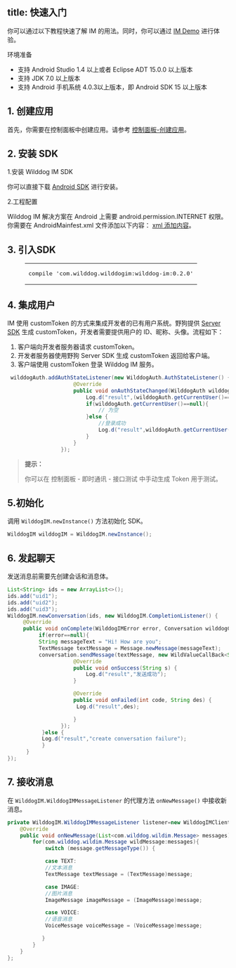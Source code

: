 
title: 快速入门
---

你可以通过以下教程快速了解 IM 的用法。同时，你可以通过 [IM Demo](https://github.com/WildDogTeam/demo-android-wilddogim) 进行体验。

<div class="env">
    <p class="env-title">环境准备</p>
    <ul>
        <li>支持 Android Studio 1.4 以上或者 Eclipse ADT 15.0.0 以上版本</li>
        <li>支持 JDK 7.0 以上版本</li>
        <li>支持 Android 手机系统 4.0.3以上版本，即 Android SDK 15 以上版本</li>
    </ul>
</div>

## 1. 创建应用

首先，你需要在控制面板中创建应用。请参考 [控制面板-创建应用](/console/creat.html)。

## 2. 安装 SDK

1.安装 Wilddog IM SDK

你可以直接下载 <a href='#' id="im_android_d" target="_blank">Android SDK</a> 进行安装。

2.工程配置

Wilddog IM 解决方案在 Android 上需要 android.permission.INTERNET 权限。你需要在 AndroidMainfest.xml 文件添加以下内容：
[xml 添加内容](https://cdn.wilddog.com/docs/android/android-xml.html)。


## 3. 引入SDK

<figure class="highlight java"><table><tbody><tr><td class="code"><pre><div class="line">compile <span class="string">'com.wilddog.wilddogim:wilddog-im:0.2.0'</span></div></pre></td></tr></tbody></table></figure>


## 4. 集成用户

IM 使用 customToken 的方式来集成开发者的已有用户系统。野狗提供 [Server SDK](/auth/Server/introduction.html) 生成 customToken，开发者需要提供用户的 ID、昵称、头像。流程如下：
1. 客户端向开发者服务器请求 customToken。
2. 开发者服务器使用野狗 Server SDK 生成 customToken 返回给客户端。
3. 客户端使用 customToken 登录 Wilddog IM 服务。

```java
 wilddogAuth.addAuthStateListener(new WilddogAuth.AuthStateListener() {
                     @Override
                     public void onAuthStateChanged(WilddogAuth wilddogAuth) {
                         Log.d("result",(wilddogAuth.getCurrentUser()==null)+"");
                         if(wilddogAuth.getCurrentUser()==null){
                             // 为空
                         }else {
                             //登录成功
                             Log.d("result",wilddogAuth.getCurrentUser().getUid());
                         }
                     }
                 });

```
<blockquote class="notice">
  <p><strong>提示：</strong></p>
  你可以在 控制面板 - 即时通讯 - 接口测试 中手动生成 Token 用于测试。
</blockquote> 

## 5.初始化

调用 `WilddogIM.newInstance()` 方法初始化 SDK。

```java
WilddogIM wilddogIM = WilddogIM.newInstance();
```

## 6. 发起聊天

发送消息前需要先创建会话和消息体。
```java
List<String> ids = new ArrayList<>();
ids.add("uid1");
ids.add("uid2");
ids.add("uid3");
WilddogIM.newConversation(ids, new WilddogIM.CompletionListener() {
     @Override
     public void onComplete(WilddogIMError error, Conversation wilddogConversation) {
          if(error==null){
          String messageText = "Hi! How are you";
          TextMessage textMessage = Message.newMessage(messageText);
          conversation.sendMessage(textMessage, new WildValueCallBack<String>() {
                     @Override
                     public void onSuccess(String s) {
                         Log.d("result","发送成功");
                     }

                     @Override
                     public void onFailed(int code, String des) {
                      Log.d("result",des);

                     }
                 });
           }else {
           Log.d("result","create conversation failure");
           }
      }
});
```
## 7. 接收消息

在 `WilddogIM.WilddogIMMessageListener` 的代理方法 `onNewMessage()` 中接收新消息。

```java
private WilddogIM.WilddogIMMessageListener listener=new WilddogIMClient.WilddogIMMessageListener() {
    @Override
    public void onNewMessage(List<com.wilddog.wildim.Message> messages) {
        for(com.wilddog.wildim.Message wildMessage:messages){
            switch (message.getMessageType()) {

            case TEXT:
            //文本消息
            TextMessage textMessage = (TextMessage)message;

            case IMAGE:
            //图片消息
            ImageMessage imageMessage = (ImageMessage)message;

            case VOICE:
            //语音消息
            VoiceMessage voiceMessage = (VoiceMessage)message;

           }
        }
    }
};
```
